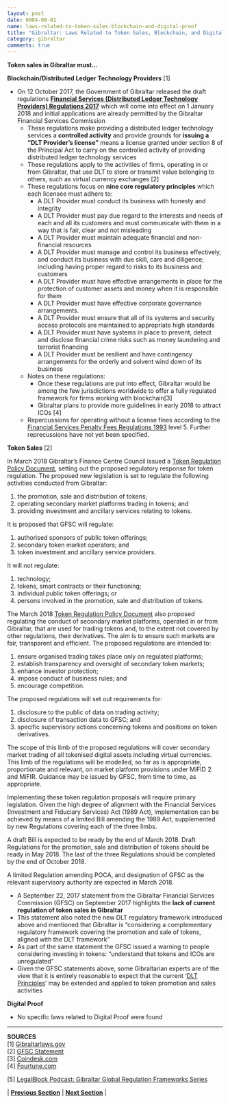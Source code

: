 ```yaml
---
layout: post
date: 0004-08-01
name: laws-related-to-token-sales-blockchain-and-digital-proof
title: "Gibraltar: Laws Related to Token Sales, Blockchain, and Digital Proof"
category: gibraltar
comments: true
---
```


**Token sales in Gibraltar must...**

**Blockchain/Distributed Ledger Technology Providers** [1] 

* On 12 October 2017, the Government of Gibraltar released the draft regulations **[Financial Services (Distributed Ledger Technology Providers) Regulations 2017](http://gibraltarlaws.gov.gi/articles/2017s204.pdf)** which will come into effect on 1 January 2018 and initial applications are already permitted by the Gibraltar Financial Services Commission
  * These regulations make providing a distributed ledger technology services a **controlled activity** and provide grounds for **issuing a “DLT Provider’s license”** means a license granted under section 8 of the Principal Act to carry on the controlled activity of providing distributed ledger technology services
  * These regulations apply to the activities of firms, operating in or from Gibraltar, that use DLT to store or transmit value belonging to others, such as virtual currency exchanges [2]
  * These regulations focus on **nine core regulatory principles** which each licensee must adhere to:
    * A DLT Provider must conduct its business with honesty and integrity 
    * A DLT Provider must pay due regard to the interests and needs of each and all its customers and must communicate with them in a way that is fair, clear and not misleading
    * A DLT Provider must maintain adequate financial and non-financial resources
    * A DLT Provider must manage and control its business effectively, and conduct its business with due skill, care and diligence; including having proper regard to risks to its business and customers
    * A DLT Provider must have effective arrangements in place for the protection of customer assets and money when it is responsible for them
    * A DLT Provider must have effective corporate governance arrangements. 
    * A DLT Provider must ensure that all of its systems and security access protocols are maintained to appropriate high standards
    * A DLT Provider must have systems in place to prevent, detect and disclose financial crime risks such as money laundering and terrorist financing
    * A DLT Provider must be resilient and have contingency arrangements for the orderly and solvent wind down of its business
  * Notes on these regulations: 
    * Once these regulations are put into effect, Gibraltar would be among the few jurisdictions worldwide to offer a fully regulated framework for firms working with blockchain[3]
    * Gibraltar plans to provide more guidelines in early 2018 to attract ICOs [4]
  * Repercussions for operating without a license fines according to the [Financial Services Penalty Fees Regulations 1993](http://www.gibraltarlaws.gov.gi/articles/1993s147.pdf) level 5. Further reprecussions have not yet been specified.

**Token Sales** [2]

In March 2018 Gibraltar’s Finance Centre Council issued a [Token Regulation Policy Document](http://gibraltarfinance.gi/20180309-token-regulation---policy-document-v2.1-final.pdf), setting out the proposed regulatory response for token regulation. 
The proposed new legislation is set to regulate the following activities conducted from Gibraltar: 
1. the promotion, sale and distribution of tokens;
2. operating secondary market platforms trading in tokens; and
3. providing investment and ancillary services relating to tokens.

It is proposed that GFSC will regulate:
1. authorised sponsors of public token offerings;
2. secondary token market operators; and
3. token investment and ancillary service providers.

It will not regulate:
1. technology;
2. tokens, smart contracts or their functioning;
3. individual public token offerings; or
4. persons involved in the promotion, sale and distribution of tokens.

The March 2018 [Token Regulation Policy Document](http://gibraltarfinance.gi/20180309-token-regulation---policy-document-v2.1-final.pdf) also proposed regulating the conduct of secondary market platforms, operated in or from Gibraltar, that are used for trading tokens and, to the extent not covered by other regulations, their derivatives. The aim is to ensure such markets are fair, transparent and efficient.
The proposed regulations are intended to:
1. ensure organised trading takes place only on regulated platforms;
2. establish transparency and oversight of secondary token markets;
3. enhance investor protection;
4. impose conduct of business rules; and
5. encourage competition.

The proposed regulations will set out requirements for:
1. disclosure to the public of data on trading activity;
2. disclosure of transaction data to GFSC; and
3. specific supervisory actions concerning tokens and positions on token derivatives.

The scope of this limb of the proposed regulations will cover secondary market trading of all tokenised digital assets
including virtual currencies.
This limb of the regulations will be modelled, so far as is appropriate, proportionate and relevant, on market platform
provisions under MiFID 2 and MiFIR. Guidance may be issued by GFSC, from time to time, as appropriate.

Implementing these token regulation proposals will require primary legislation. Given the high degree of alignment
with the Financial Services (Investment and Fiduciary Services) Act (1989 Act), implementation can be achieved by
means of a limited Bill amending the 1989 Act, supplemented by new Regulations covering each of the three limbs.

A draft Bill is expected to be ready by the end of March 2018. Draft Regulations for the promotion, sale and
distribution of tokens should be ready in May 2018. The last of the three Regulations should be completed by the end
of October 2018.

A limited Regulation amending POCA, and designation of GFSC as the relevant supervisory authority are expected in
March 2018.

* A September 22, 2017 statement from the Gibraltar Financial Services Commission (GFSC) on September 2017 highlights the **lack of current regulation of token sales in Gibraltar**
* This statement also noted the new DLT regulatory framework introduced above and mentioned that Gibraltar is “considering a complementary regulatory framework covering the promotion and sale of tokens, aligned with the DLT framework” 
* As part of the same statement the GFSC issued a warning to people considering investing in tokens: “understand that tokens and ICOs are unregulated”
* Given the GFSC statements above, some Gibraltarian experts are of the view that it is entirely reasonable to expect that the current ‘[DLT Principles](http://gibraltarlaws.gov.gi/articles/2017s204.pdf)’ may be extended and applied to token promotion and sales activities

**Digital Proof**
* No specific laws related to Digital Proof were found

------

**SOURCES**  
[1] [Gibraltarlaws.gov](http://gibraltarlaws.gov.gi/articles/2017s204.pdf)  
[2] [GFSC Statement](http://www.gfsc.gi/news/statement-on-initial-coin-offerings-250)  
[3] [Coindesk.com](https://www.coindesk.com/gibraltar-publishes-draft-regulations-for-blockchain-firms/)  
[4] [Fourtune.com](http://fortune.com/2017/09/26/tax-havens-initial-coin-offerings/)

[5] [LegalBlock Podcast: Gibraltar Global Regulation Frameworks Series](https://soundcloud.com/legalblock/gibraltar-global-regulation-frameworks-series)




| **[Previous Section]( https://neo-project.github.io/global-blockchain-compliance-hub//gibraltar/gibraltar-governing-by-law.html)** | **[Next Section]( https://neo-project.github.io/global-blockchain-compliance-hub//gibraltar/gibraltar-securities-related-laws.html)** |
